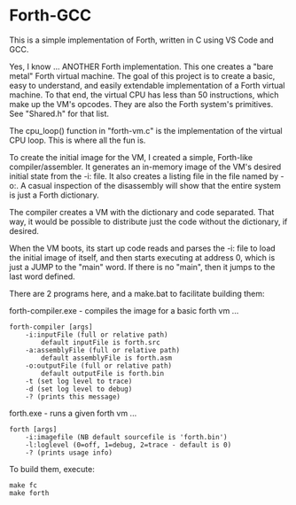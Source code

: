# Forth-GCC

This is a simple implementation of Forth, written in C using VS Code and GCC.

Yes, I know ... ANOTHER Forth implementation. This one creates a "bare metal" Forth virtual machine. The goal of this project is to create a basic, easy to understand, and easily extendable implementation of a Forth virtual machine. To that end, the virtual CPU has less than 50 instructions, which make up the VM's opcodes. They are also the Forth system's primitives. See "Shared.h" for that list.

The cpu_loop() function in "forth-vm.c" is the implementation of the virtual CPU loop. This is where all the fun is.

To create the initial image for the VM, I created a simple, Forth-like compiler/assembler. It generates an in-memory image of the VM's desired initial state from the -i: file. It also creates a listing file in the file named by -o:. A casual inspection of the disassembly will show that the entire system is just a Forth dictionary.

The compiler creates a VM with the dictionary and code separated. That way, it would be possible to distribute just the code without the dictionary, if desired.

When the VM boots, its start up code reads and parses the -i: file to load the initial image of itself, and then starts executing at address 0, which is just a JUMP to the "main" word. If there is no "main", then it jumps to the last word defined.

There are 2 programs here, and a make.bat to facilitate building them:

forth-compiler.exe - compiles the image for a basic forth vm ...

    forth-compiler [args]
        -i:inputFile (full or relative path)
            default inputFile is forth.src
        -a:assemblyFile (full or relative path)
            default assemblyFile is forth.asm
        -o:outputFile (full or relative path)
            default outputFile is forth.bin
        -t (set log level to trace)
        -d (set log level to debug)
        -? (prints this message)


forth.exe - runs a given forth vm ...

    forth [args]
        -i:imagefile (NB default sourcefile is 'forth.bin')
        -l:loglevel (0=off, 1=debug, 2=trace - default is 0)
        -? (prints usage info)


To build them, execute:

    make fc
    make forth
